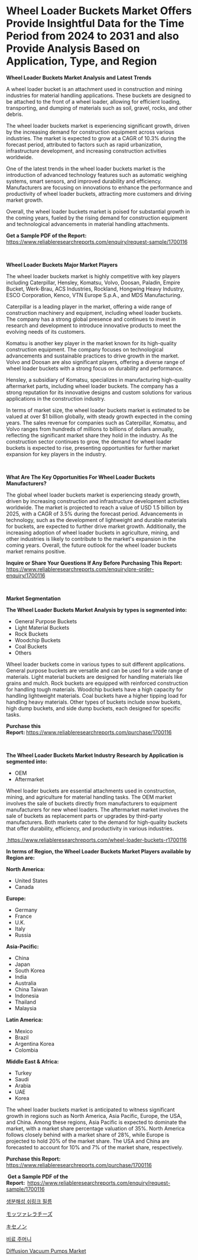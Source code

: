 <p><h1>Wheel Loader Buckets Market Offers Provide Insightful Data for the Time Period from 2024 to 2031 and also Provide Analysis Based on Application, Type, and Region</h1></p><p><strong>Wheel Loader Buckets Market Analysis and Latest Trends</strong></p>
<p><p>A wheel loader bucket is an attachment used in construction and mining industries for material handling applications. These buckets are designed to be attached to the front of a wheel loader, allowing for efficient loading, transporting, and dumping of materials such as soil, gravel, rocks, and other debris.</p><p>The wheel loader buckets market is experiencing significant growth, driven by the increasing demand for construction equipment across various industries. The market is expected to grow at a CAGR of 10.3% during the forecast period, attributed to factors such as rapid urbanization, infrastructure development, and increasing construction activities worldwide.</p><p>One of the latest trends in the wheel loader buckets market is the introduction of advanced technology features such as automatic weighing systems, smart sensors, and improved durability and efficiency. Manufacturers are focusing on innovations to enhance the performance and productivity of wheel loader buckets, attracting more customers and driving market growth.</p><p>Overall, the wheel loader buckets market is poised for substantial growth in the coming years, fueled by the rising demand for construction equipment and technological advancements in material handling attachments.</p></p>
<p><strong>Get a Sample PDF of the Report:&nbsp;</strong> <a href="https://www.reliableresearchreports.com/enquiry/request-sample/1700116">https://www.reliableresearchreports.com/enquiry/request-sample/1700116</a></p>
<p>&nbsp;</p>
<p><strong>Wheel Loader Buckets Major Market Players</strong></p>
<p><p>The wheel loader buckets market is highly competitive with key players including Caterpillar, Hensley, Komatsu, Volvo, Doosan, Paladin, Empire Bucket, Werk-Brau, ACS Industries, Rockland, Hongwing Heavy Industry, ESCO Corporation, Kenco, VTN Europe S.p.A., and MDS Manufacturing.</p><p>Caterpillar is a leading player in the market, offering a wide range of construction machinery and equipment, including wheel loader buckets. The company has a strong global presence and continues to invest in research and development to introduce innovative products to meet the evolving needs of its customers.</p><p>Komatsu is another key player in the market known for its high-quality construction equipment. The company focuses on technological advancements and sustainable practices to drive growth in the market. Volvo and Doosan are also significant players, offering a diverse range of wheel loader buckets with a strong focus on durability and performance.</p><p>Hensley, a subsidiary of Komatsu, specializes in manufacturing high-quality aftermarket parts, including wheel loader buckets. The company has a strong reputation for its innovative designs and custom solutions for various applications in the construction industry.</p><p>In terms of market size, the wheel loader buckets market is estimated to be valued at over $1 billion globally, with steady growth expected in the coming years. The sales revenue for companies such as Caterpillar, Komatsu, and Volvo ranges from hundreds of millions to billions of dollars annually, reflecting the significant market share they hold in the industry. As the construction sector continues to grow, the demand for wheel loader buckets is expected to rise, presenting opportunities for further market expansion for key players in the industry.</p></p>
<p>&nbsp;</p>
<p><strong>What Are The Key Opportunities For Wheel Loader Buckets Manufacturers?</strong></p>
<p><p>The global wheel loader buckets market is experiencing steady growth, driven by increasing construction and infrastructure development activities worldwide. The market is projected to reach a value of USD 1.5 billion by 2025, with a CAGR of 3.5% during the forecast period. Advancements in technology, such as the development of lightweight and durable materials for buckets, are expected to further drive market growth. Additionally, the increasing adoption of wheel loader buckets in agriculture, mining, and other industries is likely to contribute to the market's expansion in the coming years. Overall, the future outlook for the wheel loader buckets market remains positive.</p></p>
<p><strong>Inquire or Share Your Questions If Any Before Purchasing This Report:</strong> <a href="https://www.reliableresearchreports.com/enquiry/pre-order-enquiry/1700116">https://www.reliableresearchreports.com/enquiry/pre-order-enquiry/1700116</a></p>
<p>&nbsp;</p>
<p><strong>Market Segmentation</strong></p>
<p><strong>The Wheel Loader Buckets Market Analysis by types is segmented into:</strong></p>
<p><ul><li>General Purpose Buckets</li><li>Light Material Buckets</li><li>Rock Buckets</li><li>Woodchip Buckets</li><li>Coal Buckets</li><li>Others</li></ul></p>
<p><p>Wheel loader buckets come in various types to suit different applications. General purpose buckets are versatile and can be used for a wide range of materials. Light material buckets are designed for handling materials like grains and mulch. Rock buckets are equipped with reinforced construction for handling tough materials. Woodchip buckets have a high capacity for handling lightweight materials. Coal buckets have a higher tipping load for handling heavy materials. Other types of buckets include snow buckets, high dump buckets, and side dump buckets, each designed for specific tasks.</p></p>
<p><strong>Purchase this Report:&nbsp;</strong><a href="https://www.reliableresearchreports.com/purchase/1700116">https://www.reliableresearchreports.com/purchase/1700116</a></p>
<p>&nbsp;</p>
<p><strong>The Wheel Loader Buckets Market Industry Research by Application is segmented into:</strong></p>
<p><ul><li>OEM</li><li>Aftermarket</li></ul></p>
<p><p>Wheel loader buckets are essential attachments used in construction, mining, and agriculture for material handling tasks. The OEM market involves the sale of buckets directly from manufacturers to equipment manufacturers for new wheel loaders. The aftermarket market involves the sale of buckets as replacement parts or upgrades by third-party manufacturers. Both markets cater to the demand for high-quality buckets that offer durability, efficiency, and productivity in various industries.</p></p>
<p><a href="https://www.reliableresearchreports.com/wheel-loader-buckets-r1700116">&nbsp;https://www.reliableresearchreports.com/wheel-loader-buckets-r1700116</a></p>
<p><strong>In terms of Region, the Wheel Loader Buckets Market Players available by Region are:</strong></p>
<p>
    <p> <strong> North America: </strong>
        <ul>
            <li>United States</li>
            <li>Canada</li>
        </ul>
        </p> 
    <p> <strong> Europe: </strong>
        <ul>
            <li>Germany</li>
            <li>France</li>
            <li>U.K.</li>
            <li>Italy</li>
            <li>Russia</li>
        </ul>
        </p> 
    <p> <strong> Asia-Pacific: </strong>
        <ul>
            <li>China</li>
            <li>Japan</li>
            <li>South Korea</li>
            <li>India</li>
            <li>Australia</li>
            <li>China Taiwan</li>
            <li>Indonesia</li>
            <li>Thailand</li>
            <li>Malaysia</li>
        </ul>
        </p> 
    <p> <strong> Latin America: </strong>
        <ul>
            <li>Mexico</li>
            <li>Brazil</li>
            <li>Argentina Korea</li>
            <li>Colombia</li>
        </ul>
        </p> 
    <p> <strong> Middle East & Africa: </strong>
        <ul>
            <li>Turkey</li>
            <li>Saudi</li>
            <li>Arabia</li>
            <li>UAE</li>
            <li>Korea</li>
        </ul>
    </p>
    </p>
<p><p>The wheel loader buckets market is anticipated to witness significant growth in regions such as North America, Asia Pacific, Europe, the USA, and China. Among these regions, Asia Pacific is expected to dominate the market, with a market share percentage valuation of 35%. North America follows closely behind with a market share of 28%, while Europe is projected to hold 20% of the market share. The USA and China are forecasted to account for 10% and 7% of the market share, respectively.</p></p>
<p><strong>Purchase this Report: </strong><a href="https://www.reliableresearchreports.com/purchase/1700116">https://www.reliableresearchreports.com/purchase/1700116</a></p>
<p>&nbsp;<strong>Get a Sample PDF of the Report:&nbsp;&nbsp;</strong><a href="https://www.reliableresearchreports.com/enquiry/request-sample/1700116">https://www.reliableresearchreports.com/enquiry/request-sample/1700116</a></p>
<p><strong></strong></p>
<p><p><a href="https://github.com/CliftonFisher9067/Market-Research-Report-List-1/blob/main/303297326681.md">생분해성 쉬링크 필름</a></p><p><a href="https://github.com/mcbeesbxa270/Market-Research-Report-List-1/blob/main/613347029009.md">モッツァレラチーズ</a></p><p><a href="https://github.com/EmoryYundt1935/Market-Research-Report-List-1/blob/main/306203829010.md">キセノン</a></p><p><a href="https://github.com/vskv4779xr1/Market-Research-Report-List-1/blob/main/632177726680.md">비료 주머니</a></p><p><a href="https://github.com/BryceTownsendr/Market-Research-Report-List-4/blob/main/diffusion-vacuum-pumps-market.md">Diffusion Vacuum Pumps Market</a></p></p>